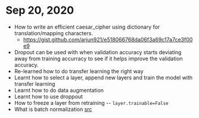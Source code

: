 # Sep 20, 2020
- How to write an efficient caesar_cipher using dictionary for translation/mapping characters.
  - https://gist.github.com/arjun921/e518066768da06f3a69c17a7ce3f00e9
- Dropout can be used with when validation accuracy starts deviating away from training accurracy to see if it helps improve the validation accuracy.
- Re-learned how to do transfer learning the right way
- Learnt how to select a layer, append new layers and train the model with transfer learning
- Learnt how to do data augmentation
- Learnt how to use droppout 
- How to freeze a layer from retraining  -- `layer.trainable=False`
- What is batch normalization [src](https://www.youtube.com/watch?v=dXB-KQYkzNU)
